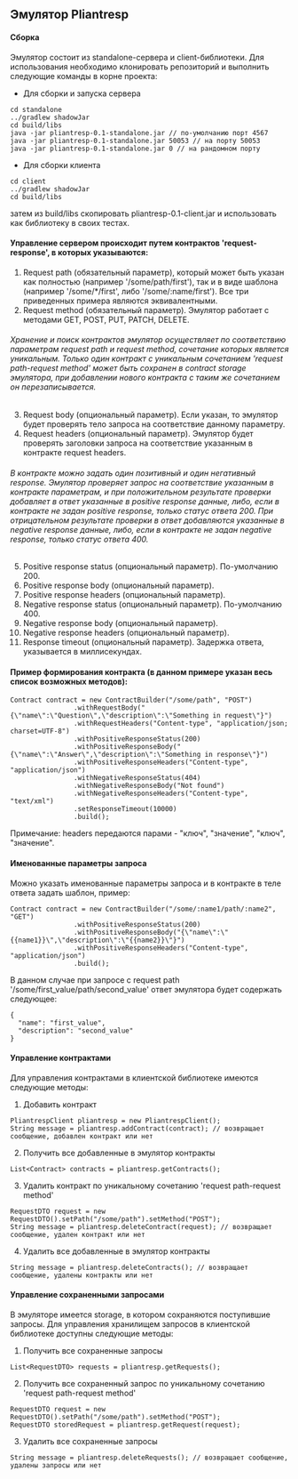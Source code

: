 ## Эмулятор Pliantresp

#### Сборка
Эмулятор состоит из standalone-сервера и client-библиотеки.
Для использования необходимо клонировать репозиторий и выполнить следующие команды в корне проекта:
* Для сборки и запуска сервера
```
cd standalone
../gradlew shadowJar
cd build/libs
java -jar pliantresp-0.1-standalone.jar // по-умолчанию порт 4567
java -jar pliantresp-0.1-standalone.jar 50053 // на порту 50053
java -jar pliantresp-0.1-standalone.jar 0 // на рандомном порту
```
* Для сборки клиента
```
cd client
../gradlew shadowJar
cd build/libs
```
затем из build/libs скопировать pliantresp-0.1-client.jar и использовать как библиотеку в своих тестах.


#### Управление сервером происходит путем контрактов 'request-response', в которых указываются:
1. Request path (обязательный параметр), который может быть указан как полностью (например '/some/path/first'), так и в виде шаблона (например '/some/\*/first', либо '/some/:name/first'). Все три приведенных примера являются эквивалентными. 
2. Request method (обязательный параметр). Эмулятор работает с методами GET, POST, PUT, PATCH, DELETE.
###### Хранение и поиск контрактов эмулятор осуществляет по соответствию параметрам request path и request method, сочетание которых является уникальным. Только один контракт с уникальным сочетанием 'request path-request method' может быть сохранен в contract storage эмулятора, при добавлении нового контракта с таким же сочетанием он перезаписывается.
3. Request body (опциональный параметр). Если указан, то эмулятор будет проверять тело запроса на соответствие данному параметру.
4. Request headers (опциональный параметр). Эмулятор будет проверять заголовки запроса на соответствие указанным в контракте request headers.
###### В контракте можно задать один позитивный и один негативный response. Эмулятор проверяет запрос на соответствие указанным в контракте параметрам, и при положительном результате проверки добавляет в ответ указанные в positive response данные, либо, если в контракте не задан positive response, только статус ответа 200. При отрицательном результате проверки в ответ добавляются указанные в negative response данные, либо, если в контракте не задан negative response, только статус ответа 400.
5. Positive response status (опциональный параметр). По-умолчанию 200.
6. Positive response body (опциональный параметр).
7. Positive response headers (опциональный параметр).
8. Negative response status (опциональный параметр). По-умолчанию 400.
9. Negative response body (опциональный параметр).
10. Negative response headers (опциональный параметр).
11. Response timeout (опциональный параметр). Задержка ответа, указывается в миллисекундах.


#### Пример формирования контракта (в данном примере указан весь список возможных методов):
```
Contract contract = new ContractBuilder("/some/path", "POST")
                .withRequestBody("{\"name\":\"Question\",\"description\":\"Something in request\"}")
                .withRequestHeaders("Content-type", "application/json; charset=UTF-8")
                .withPositiveResponseStatus(200)
                .withPositiveResponseBody("{\"name\":\"Answer\",\"description\":\"Something in response\"}")
                .withPositiveResponseHeaders("Content-type", "application/json")
                .withNegativeResponseStatus(404)
                .withNegativeResponseBody("Not found")
                .withNegativeResponseHeaders("Content-type", "text/xml")
                .setResponseTimeout(10000)
                .build();
```
Примечание: headers передаются парами - "ключ", "значение", "ключ", "значение".


#### Именованные параметры запроса
Можно указать именованные параметры запроса и в контракте в теле ответа задать шаблон, пример:
```
Contract contract = new ContractBuilder("/some/:name1/path/:name2", "GET")                
                .withPositiveResponseStatus(200)
                .withPositiveResponseBody("{\"name\":\"{{name1}}\",\"description\":\"{{name2}}\"}")
                .withPositiveResponseHeaders("Content-type", "application/json")                
                .build();
```
В данном случае при запросе с request path '/some/first_value/path/second_value' ответ эмулятора будет содержать следующее:
```
{
  "name": "first_value",
  "description": "second_value"
}
```

#### Управление контрактами
Для управления контрактами в клиентской библиотеке имеются следующие методы:
1. Добавить контракт
```
PliantrespClient pliantresp = new PliantrespClient();
String message = pliantresp.addContract(contract); // возвращает сообщение, добавлен контракт или нет
```
2. Получить все добавленные в эмулятор контракты
```
List<Contract> contracts = pliantresp.getContracts();
```
3. Удалить контракт по уникальному сочетанию 'request path-request method'
```
RequestDTO request = new RequestDTO().setPath("/some/path").setMethod("POST");
String message = pliantresp.deleteContract(request); // возвращает сообщение, удален контракт или нет
```
4. Удалить все добавленные в эмулятор контракты
```
String message = pliantresp.deleteContracts(); // возвращает сообщение, удалены контракты или нет
```

#### Управление сохраненными запросами
В эмуляторе имеется storage, в котором сохраняются поступившие запросы. Для управления хранилищем запросов в клиентской библиотеке доступны следующие методы:
1. Получить все сохраненные запросы
```
List<RequestDTO> requests = pliantresp.getRequests();
```
2. Получить все сохраненный запрос по уникальному сочетанию 'request path-request method'
```
RequestDTO request = new RequestDTO().setPath("/some/path").setMethod("POST");
RequestDTO storedRequest = pliantresp.getRequest(request);
```
3. Удалить все сохраненные запросы
```
String message = pliantresp.deleteRequests(); // возвращает сообщение, удалены запросы или нет
```
